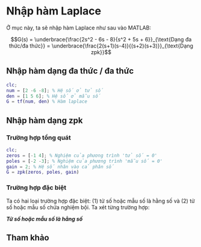 # Nhập hàm Laplace

Ở mục này, ta sẽ nhập hàm Laplace như sau vào MATLAB:

```math
G(s) = \underbrace{\frac{2s^2 - 6s - 8}{s^2 + 5s + 6}}_{\text{Dạng đa thức/đa thức}} = \underbrace{\frac{2(s+1)(s-4)}{(s+2)(s+3)}}_{\text{Dạng zpk}}
```

## Nhập hàm dạng đa thức / đa thức
```matlab
clc;
num = [2 -6 -8]; % Hệ số ở tử số
den = [1 5 6]; % Hệ số ở mẫu số
G = tf(num, den) % Hàm laplace
```

## Nhập hàm dạng zpk

### Trường hợp tổng quát
```matlab
clc;
zeros = [-1 4]; % Nghiệm của phương trình 'tử số = 0'
poles = [-2 -3]; % Nghiệm của phương trình 'mẫu số = 0'
gain = 2; % Hệ số nhân vào cả phân số 
G = zpk(zeros, poles, gain)
```

### Trường hợp đặc biệt

Ta có hai loại trường hợp đặc biệt: (1) tử số hoặc mẫu số là hằng số và (2) tử số hoặc mẫu số chứa nghiệm bội. Ta xét từng trường hợp:

***Tử số hoặc mẫu số là hằng số***

## Tham khảo
